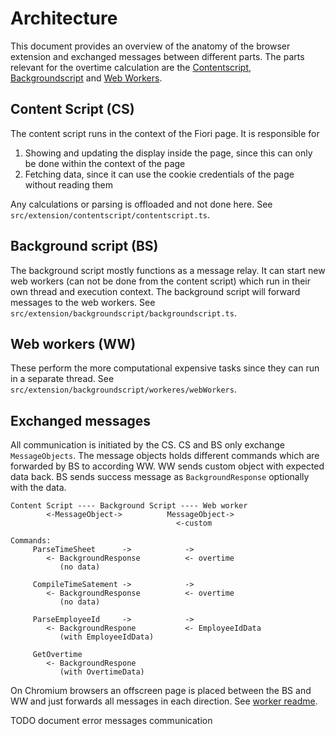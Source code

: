 # Architecture

This document provides an overview of the anatomy of the browser extension and exchanged messages between different parts. The parts relevant for the overtime calculation are the [Contentscript](https://developer.mozilla.org/en-US/docs/Mozilla/Add-ons/WebExtensions/Content_scripts), [Backgroundscript](https://developer.mozilla.org/en-US/docs/Mozilla/Add-ons/WebExtensions/Background_scripts) and [Web Workers](https://developer.mozilla.org/en-US/docs/Web/API/Web_Workers_API/Using_web_workers).

## Content Script (CS)

The content script runs in the context of the Fiori page. It is responsible for

1. Showing and updating the display inside the page, since this can only be done within the context of the page
2. Fetching data, since it can use the cookie credentials of the page without reading them

Any calculations or parsing is offloaded and not done here. See `src/extension/contentscript/contentscript.ts`.

## Background script (BS)

The background script mostly functions as a message relay. It can start new web workers (can not be done from the content script) which run in their own thread and execution context. The background script will forward messages to the web workers. See `src/extension/backgroundscript/backgroundscript.ts`.

## Web workers (WW)

These perform the more computational expensive tasks since they can run in a separate thread. See `src/extension/backgroundscript/workeres/webWorkers`.

## Exchanged messages

All communication is initiated by the CS. CS and BS only exchange `MessageObjects`. The message objects holds different commands which are forwarded by BS to according WW. WW sends custom object with expected data back. BS sends success message as `BackgroundResponse` optionally with the data.

```
Content Script ---- Background Script ---- Web worker
        <-MessageObject->          MessageObject->
                                     <-custom

Commands:
     ParseTimeSheet      ->            ->
        <- BackgroundResponse          <- overtime
           (no data)

     CompileTimeSatement ->            ->
        <- BackgroundResponse          <- overtime
           (no data)

     ParseEmployeeId     ->            ->
        <- BackgroundRespone           <- EmployeeIdData
           (with EmployeeIdData)

     GetOvertime
        <- BackgroundRespone
           (with OvertimeData)
```

On Chromium browsers an offscreen page is placed between the BS and WW and just forwards all messages in each direction. See [worker readme](../src/extension/backgroundscript/workers/chromium/README.md).

TODO document error messages communication

